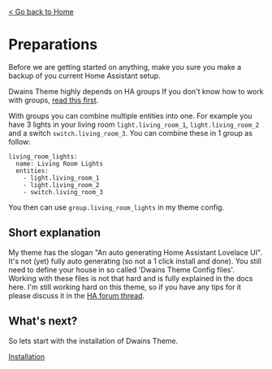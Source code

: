 [< Go back to Home](..//index.md)

# Preparations

Before we are getting started on anything, make you sure you make a backup of you current Home Assistant setup.

Dwains Theme highly depends on HA groups If you don't know how to work with groups, [read this first](https://www.home-assistant.io/integrations/group/). 

With groups you can combine multiple entities into one. For example you have 3 lights in your living room `light.living_room_1`, `light.living_room_2` and a switch `switch.living_room_3`. You can combine these in 1 group as follow:
```
living_room_lights:
  name: Living Room Lights
  entities: 
    - light.living_room_1
    - light.living_room_2
    - switch.living_room_3
```
You then can use `group.living_room_lights` in my theme config.

## Short explanation

My theme has the slogan "An auto generating Home Assistant Lovelace UI". It's not (yet) fully auto generating (so not a 1 click install and done). You still need to define your house in so called 'Dwains Theme Config files'. Working with these files is not that hard and is fully explained in the docs here. I'm still working hard on this theme, so if you have any tips for it please discuss it in the [HA forum thread](https://community.home-assistant.io/t/dwains-theme-an-auto-generating-lovelace-ui-theme/168593?u=dwains).

## What's next?
So lets start with the installation of Dwains Theme.

[Installation](installation.md)